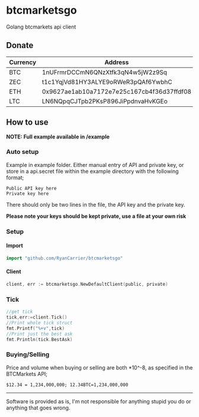 # btcmarketsgo
Golang btcmarkets api client
## Donate
Currency|Address
---|---
BTC | 1nUFrmrDCCmN6QNzXtfk3qN4w5jW2z9Sq
ZEC | t1c1YqjVd81HY3ALYE9oRWeR3pQAf6YwbhC
ETH | 0x9627ae1ab10a7172e7e25c167cb4f36d37ffdf08
LTC | LN6NQpqCJTpb2PKsP896JiPpdnvaHvKGEo


## How to use
**NOTE: Full example available in /example**
### Auto setup
Example in example folder.
Either manual entry of API and private key, or store in a api.secret file within the example directory with the following format;

```
Public API key here
Private key here
```

There should only be two lines in the file, the API key and the private key.

 **Please note your keys should be kept private, use a file at your own risk**

### Setup
#### Import
```go
import "github.com/RyanCarrier/btcmarketsgo"
```
#### Client
```go
client, err := btcmarketsgo.NewDefaultClient(public, private)
```
### Tick
```go
//get tick
tick,err:=client.Tick()
//Print whole tick struct
fmt.Printf("%+v",tick)
//Print just the best ask
fmt.Println(tick.BestAsk)
```

### Buying/Selling

Price and volume when buying or selling are both \*10^-8, as specified in the BTCMarkets API;

`$12.34 = 1,234,000,000; 12.34BTC=1,234,000,000`




------------
Software is provided as is, I'm not responsible for anything stupid you do or anything that goes wrong.
